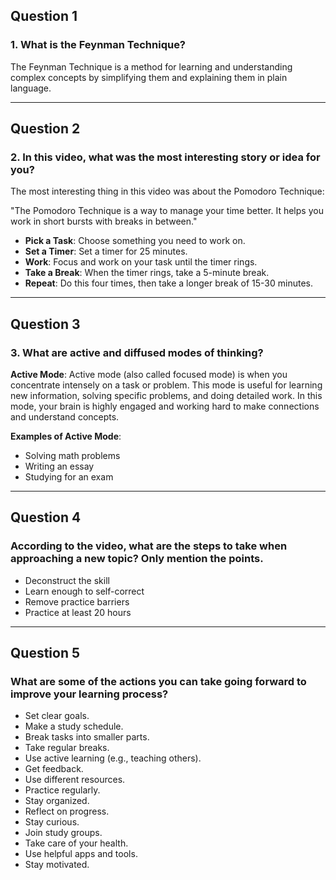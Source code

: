 ## Question 1

### 1. What is the Feynman Technique?

The Feynman Technique is a method for learning and understanding complex concepts by simplifying them and explaining them in plain language.

---

## Question 2

### 2. In this video, what was the most interesting story or idea for you?

The most interesting thing in this video was about the Pomodoro Technique:

"The Pomodoro Technique is a way to manage your time better. It helps you work in short bursts with breaks in between."

- **Pick a Task**: Choose something you need to work on.
- **Set a Timer**: Set a timer for 25 minutes.
- **Work**: Focus and work on your task until the timer rings.
- **Take a Break**: When the timer rings, take a 5-minute break.
- **Repeat**: Do this four times, then take a longer break of 15-30 minutes.

---

## Question 3

### 3. What are active and diffused modes of thinking?

**Active Mode**: Active mode (also called focused mode) is when you concentrate intensely on a task or problem. This mode is useful for learning new information, solving specific problems, and doing detailed work. In this mode, your brain is highly engaged and working hard to make connections and understand concepts.

**Examples of Active Mode**:
- Solving math problems
- Writing an essay
- Studying for an exam

---

## Question 4

### According to the video, what are the steps to take when approaching a new topic? Only mention the points.

- Deconstruct the skill
- Learn enough to self-correct
- Remove practice barriers
- Practice at least 20 hours

---

## Question 5

### What are some of the actions you can take going forward to improve your learning process?

- Set clear goals.
- Make a study schedule.
- Break tasks into smaller parts.
- Take regular breaks.
- Use active learning (e.g., teaching others).
- Get feedback.
- Use different resources.
- Practice regularly.
- Stay organized.
- Reflect on progress.
- Stay curious.
- Join study groups.
- Take care of your health.
- Use helpful apps and tools.
- Stay motivated.
